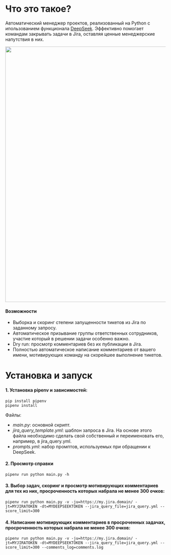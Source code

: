 # Что это такое?
Автоматический менеджер проектов, реализованный на Python с ипользованием функционала [DeepSeek](https://www.deepseek.com/). Эффективно помогает командам закрывать задачи в Jira, оставляя ценные менеджерские напутствия в них.

<img src="https://github.com/user-attachments/assets/a4d9771d-1ff4-4650-b0dd-c24f8256b26b" width="800">

#### Возможности
* Выборка и скоринг степени запущенности тикетов из Jira по заданному запросу.
* Автоматическое призывание группы ответственных сотрудников, участие который в решении задачи особенно важно.
* Dry run: просмотр комментариев без их публикации в Jira.
* Полностью автоматическое написание комментариев от вашего имени, мотивирующих команду на скорейшее выполнение тикетов.

# Установка и запуск

#### 1. Установка pipenv и зависимостей:
    
    pip install pipenv 
    pipenv install

Файлы:
* _main.py_: основной скрипт.
* _jira_query_template.yml_: шаблон запроса в Jira. На основе этого файла необходимо сделать свой собственный и переименовать его, например, в jira_query.yml.
* _prompts.yml_: набор промптов, используемых при обращении к DeepSeek.

#### 2. Просмотр справки
    pipenv run python main.py -h

#### 3. Выбор задач, скоринг и просмотр мотивирующих комментариев для тех из них, просроченность которых набрала не менее 300 очков:
    pipenv run python main.py -v -ju=https://my.jira.domain/ -jt=MYJIRATOKEN -dt=MYDEEPSEEKTOKEN --jira_query_file=jira_query.yml --score_limit=300

#### 4. Написание мотивирующих комментариев в просроченных задачах, просроченность которых набрала не менее 300 очков:
    pipenv run python main.py -v -ju=https://my.jira.domain/ -jt=MYJIRATOKEN -dt=MYDEEPSEEKTOKEN --jira_query_file=jira_query.yml --score_limit=300 --comments_log=comments.log
    


